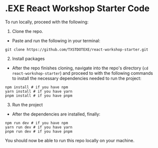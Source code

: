 # .EXE React Workshop Starter Code

To run locally, proceed with the following:

1. Clone the repo.
- Paste and run the following in your terminal:
```
git clone https://github.com/TXSTDOTEXE/react-workshop-starter.git
```

2. Install packages
- After the repo finishes cloning, navigate into the repo's directory (`cd react-workshop-starter`) and proceed to with the following commands to install the necessary dependencies needed to run the project:
```
npm install # if you have npm
yarn install # if you have yarn
pnpm install # if you have pnpm
```

3. Run the project
- After the dependencies are installed, finally:
```
npm run dev # if you have npm
yarn run dev # if you have yarn
pnpm run dev # if you have pnpm
```

You should now be able to run this repo locally on your machine.